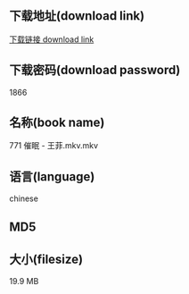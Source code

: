 ## 下载地址(download link)
[下载链接 download link](https://voluble-croquembouche-d321dc.netlify.app/?s=771+%E5%82%AC%E7%9C%A0+-+%E7%8E%8B%E8%8F%B2.mkv)

## 下载密码(download password)
1866

## 名称(book name)
771 催眠 - 王菲.mkv.mkv

## 语言(language)
chinese

## MD5


## 大小(filesize)
19.9 MB
